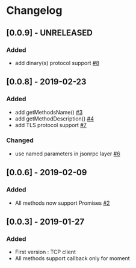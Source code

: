 # Changelog

## [0.0.9] - UNRELEASED

### Added
* add dinary(s) protocol support [#8](https://github.com/sloki-project/sloki-node-client/issues/8)

## [0.0.8] - 2019-02-23

### Added
* add getMethodsName() [#3](https://github.com/sloki-project/sloki-node-client/issues/3)
* add getMethodDescription() [#4](https://github.com/sloki-project/sloki-node-client/issues/4)
* add TLS protocol support [#7](https://github.com/sloki-project/sloki-node-client/issues/7)

### Changed
* use named parameters in jsonrpc layer [#6](https://github.com/sloki-project/sloki-node-client/issues/6)


## [0.0.6] - 2019-02-09

### Added
* All methods now support Promises [#2](https://github.com/sloki-project/sloki-node-client/issues/2)


## [0.0.3] - 2019-01-27

### Added

* First version : TCP client
* All methods support callback only for moment
